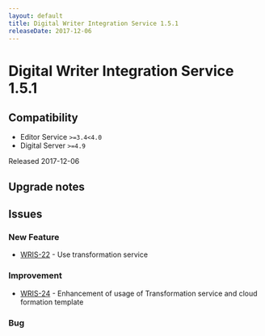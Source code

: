 ```yaml
---
layout: default
title: Digital Writer Integration Service 1.5.1
releaseDate: 2017-12-06
---
```

<div class="jumbotron">
    <h1>Digital Writer Integration Service 1.5.1</h1>    
    <h2>Compatibility</h2>
    <ul>
        <li>Editor Service <code>>=3.4</code><code><4.0</code></li>
        <li>Digital Server <code>>=4.9</code></li>
    </ul>
</div>

Released 2017-12-06



## Upgrade notes  
             



## Issues  


### New Feature 

 * [WRIS-22](https://jira.infomaker.se/browse/WRIS-22) - Use transformation service 


### Improvement 

 * [WRIS-24](https://jira.infomaker.se/browse/WRIS-24) - Enhancement of usage of Transformation service and cloud formation template 


### Bug 



